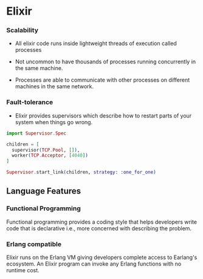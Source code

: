 # Elixir

### Scalability

* All elixir code runs inside lightweight threads of execution called processes

* Not uncommon to have thousands of processes running concurrently in the same machine.

* Processes are able to communicate with other processes on different machines in the same network.

### Fault-tolerance

* Elixir provides supervisors which describe how to restart parts of your system when things go wrong.

``` elixir
import Supervisor.Spec

children = [
  supervisor(TCP.Pool, []),
  worker(TCP.Acceptor, [4040])
]

Supervisor.start_link(children, strategy: :one_for_one)
```

## Language Features

### Functional Programming

Functional programming provides a coding style that helps developers write code that is declarative i.e., more concerned with describing the problem.

### Erlang compatible

Elixir runs on the Erlang VM giving developers complete access to Earlang's ecosystem. An Elixir program can invoke any Erlang functions with no runtime cost.
